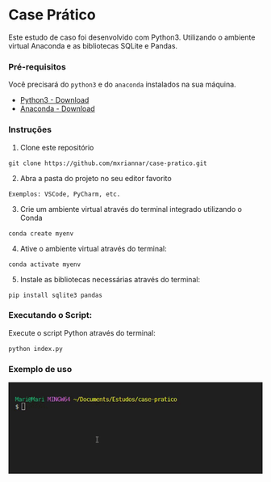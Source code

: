 # Case Prático

Este estudo de caso foi desenvolvido com Python3. Utilizando o ambiente virtual Anaconda e as bibliotecas SQLite e Pandas.

### Pré-requisitos

Você precisará do `python3` e do `anaconda` instalados na sua máquina.
- [Python3 - Download](https://www.python.org/downloads/)
- [Anaconda - Download](https://www.anaconda.com/download) 

### Instruções

1. Clone este repositório 
```
git clone https://github.com/mxriannar/case-pratico.git
```


2. Abra a pasta do projeto no seu editor favorito
```
Exemplos: VSCode, PyCharm, etc.
```

3. Crie um ambiente virtual através do terminal integrado utilizando o Conda
```
conda create myenv
```

4. Ative o ambiente virtual através do terminal:
```
conda activate myenv
```

5. Instale as bibliotecas necessárias através do terminal:
```
pip install sqlite3 pandas
```

### Executando o Script:

Execute o script Python através do terminal:
```
python index.py
```

### Exemplo de uso
![Exemplo de uso](case-pratico.gif)